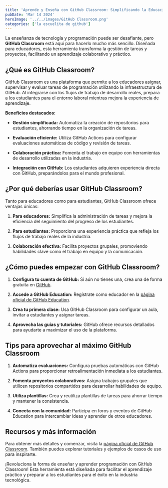 ```yaml
---
title: 'Aprende y Enseña con GitHub Classroom: Simplificando la Educación Tecnológica'
pubDate: 'Mar 14 2024'
heroImage: '../../images/GitHub Classroom.png'
categories: ['la escuelita de github']
---
```


La enseñanza de tecnología y programación puede ser desafiante, pero **GitHub
Classroom** está aquí para hacerlo mucho más sencillo. Diseñada para educadores,
esta herramienta transforma la gestión de tareas y proyectos, facilitando un
aprendizaje colaborativo y práctico.

## **¿Qué es GitHub Classroom?**

GitHub Classroom es una plataforma que permite a los educadores asignar,
supervisar y evaluar tareas de programación utilizando la infraestructura de
GitHub. Al integrarse con los flujos de trabajo de desarrollo reales, prepara a
los estudiantes para el entorno laboral mientras mejora la experiencia de
aprendizaje.

**Beneficios destacados:**

-   **Gestión simplificada:** Automatiza la creación de repositorios para
    estudiantes, ahorrando tiempo en la organización de tareas.

-   **Evaluación eficiente:** Utiliza GitHub Actions para configurar
    evaluaciones automáticas de código y revisión de tareas.

-   **Colaboración práctica:** Fomenta el trabajo en equipo con herramientas de
    desarrollo utilizadas en la industria.

-   **Integración con GitHub:** Los estudiantes adquieren experiencia directa
    con GitHub, preparándolos para el mundo profesional.

## **¿Por qué deberías usar GitHub Classroom?**

Tanto para educadores como para estudiantes, GitHub Classroom ofrece ventajas
únicas:

1.  **Para educadores:** Simplifica la administración de tareas y mejora la
    eficiencia del seguimiento del progreso de los estudiantes.

2.  **Para estudiantes:** Proporciona una experiencia práctica que refleja los
    flujos de trabajo reales de la industria.

3.  **Colaboración efectiva:** Facilita proyectos grupales, promoviendo
    habilidades clave como el trabajo en equipo y la comunicación.

## **¿Cómo puedes empezar con GitHub Classroom?**

1.  **Configura tu cuenta de GitHub:** Si aún no tienes una, crea una de forma
    gratuita en [<u>GitHub</u>](https://github.com/).

2.  **Accede a GitHub Education:** Regístrate como educador en la
    [<u>página oficial de GitHub Education</u>](https://education.github.com/).

3.  **Crea tu primera clase:** Usa GitHub Classroom para configurar un aula,
    invitar a estudiantes y asignar tareas.

4.  **Aprovecha las guías y tutoriales:** GitHub ofrece recursos detallados para
    ayudarte a maximizar el uso de la plataforma.

## **Tips para aprovechar al máximo GitHub Classroom**

1.  **Automatiza evaluaciones:** Configura pruebas automáticas con GitHub
    Actions para proporcionar retroalimentación inmediata a los estudiantes.

2.  **Fomenta proyectos colaborativos:** Asigna trabajos grupales que utilicen
    repositorios compartidos para desarrollar habilidades de equipo.

3.  **Utiliza plantillas:** Crea y reutiliza plantillas de tareas para ahorrar
    tiempo y mantener la consistencia.

4.  **Conecta con la comunidad:** Participa en foros y eventos de GitHub
    Education para intercambiar ideas y aprender de otros educadores.

## **Recursos y más información**

Para obtener más detalles y comenzar, visita la
[<u>página oficial de GitHub Classroom</u>](https://classroom.github.com/).
También puedes explorar tutoriales y ejemplos de casos de uso para inspirarte.

¡Revoluciona la forma de enseñar y aprender programación con GitHub Classroom!
Esta herramienta está diseñada para facilitar el aprendizaje práctico y preparar
a los estudiantes para el éxito en la industria tecnológica.
